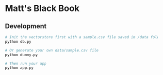 # Matt's Black Book

## Development

```sh
# Init the vectorstore first with a sample.csv file saved in /data folder
python db.py

# Or generate your own data/sample.csv file
python dummy.py

# Then run your app
python app.py
```
